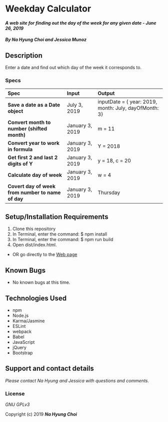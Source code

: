 # Weekday Calculator

#### _A web site for finding out the day of the week for any given date - June 26, 2019_

#### _By **Na Hyung Choi and Jessica Munoz**_

## Description

Enter a date and find out which day of the week it corresponds to.

### Specs
| Spec | Input | Output |
| :-------------     | :------------- | :------------- |
| **Save a date as a Date object** | July 3, 2019 | inputDate = { year: 2019, month: July, dayOfMonth: 3} |
| **Convert month to number (shifted month)** | January 3, 2019 | m = 11 |
| **Convert year to work in formula** | January 3, 2019 | Y = 2018 |
| **Get first 2 and last 2 digits of Y** | January 3, 2019 | y = 18, c = 20 |
| **Calculate day of week** | January 3, 2019 | w = 4 |
| **Covert day of week from number to name of day** | January 3, 2019 | Thursday |

## Setup/Installation Requirements

1. Clone this repository
2. In Terminal, enter the command: $ npm install
3. In Terminal, enter the command: $ npm run build
4. Open dist/index.html.
* OR go directly to the [Web page](http://schoinh.github.io/weekday-calculator)

## Known Bugs
* No known bugs at this time.

## Technologies Used
* npm
* Node.js
* Karma/Jasmine
* ESLint
* webpack
* Babel
* JavaScript
* jQuery
* Bootstrap

## Support and contact details

_Please contact Na Hyung and Jessica with questions and comments._

### License

*GNU GPLv3*

Copyright (c) 2019 **_Na Hyung Choi_**
